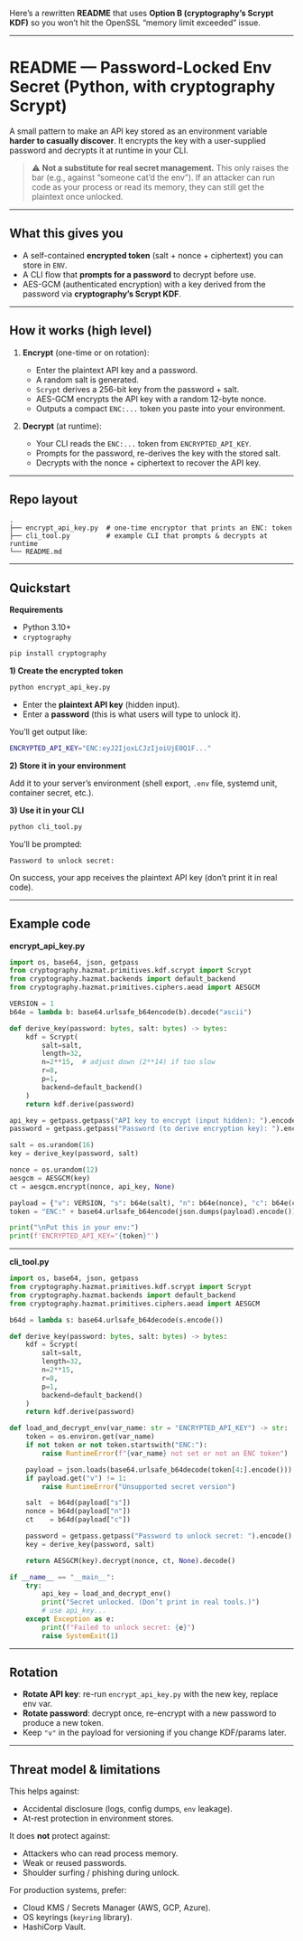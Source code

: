 Here’s a rewritten **README** that uses **Option B (cryptography’s Scrypt KDF)** so you won’t hit the OpenSSL “memory limit exceeded” issue.

---

# README — Password-Locked Env Secret (Python, with cryptography Scrypt)

A small pattern to make an API key stored as an environment variable **harder to casually discover**.
It encrypts the key with a user-supplied password and decrypts it at runtime in your CLI.

> ⚠️ **Not a substitute for real secret management.** This only raises the bar (e.g., against “someone cat’d the env”). If an attacker can run code as your process or read its memory, they can still get the plaintext once unlocked.

---

## What this gives you

- A self-contained **encrypted token** (salt + nonce + ciphertext) you can store in `ENV`.
- A CLI flow that **prompts for a password** to decrypt before use.
- AES-GCM (authenticated encryption) with a key derived from the password via **cryptography’s Scrypt KDF**.

---

## How it works (high level)

1. **Encrypt** (one-time or on rotation):

   - Enter the plaintext API key and a password.
   - A random salt is generated.
   - `Scrypt` derives a 256-bit key from the password + salt.
   - AES-GCM encrypts the API key with a random 12-byte nonce.
   - Outputs a compact `ENC:...` token you paste into your environment.

2. **Decrypt** (at runtime):

   - Your CLI reads the `ENC:...` token from `ENCRYPTED_API_KEY`.
   - Prompts for the password, re-derives the key with the stored salt.
   - Decrypts with the nonce + ciphertext to recover the API key.

---

## Repo layout

```
.
├── encrypt_api_key.py  # one-time encryptor that prints an ENC: token
├── cli_tool.py         # example CLI that prompts & decrypts at runtime
└── README.md
```

---

## Quickstart

**Requirements**

- Python 3.10+
- `cryptography`

```bash
pip install cryptography
```

**1) Create the encrypted token**

```bash
python encrypt_api_key.py
```

- Enter the **plaintext API key** (hidden input).
- Enter a **password** (this is what users will type to unlock it).

You’ll get output like:

```bash
ENCRYPTED_API_KEY="ENC:eyJ2IjoxLCJzIjoiUjE0Q1F..."
```

**2) Store it in your environment**

Add it to your server’s environment (shell export, `.env` file, systemd unit, container secret, etc.).

**3) Use it in your CLI**

```bash
python cli_tool.py
```

You’ll be prompted:

```
Password to unlock secret:
```

On success, your app receives the plaintext API key (don’t print it in real code).

---

## Example code

**encrypt_api_key.py**

```python
import os, base64, json, getpass
from cryptography.hazmat.primitives.kdf.scrypt import Scrypt
from cryptography.hazmat.backends import default_backend
from cryptography.hazmat.primitives.ciphers.aead import AESGCM

VERSION = 1
b64e = lambda b: base64.urlsafe_b64encode(b).decode("ascii")

def derive_key(password: bytes, salt: bytes) -> bytes:
    kdf = Scrypt(
        salt=salt,
        length=32,
        n=2**15,  # adjust down (2**14) if too slow
        r=8,
        p=1,
        backend=default_backend()
    )
    return kdf.derive(password)

api_key = getpass.getpass("API key to encrypt (input hidden): ").encode()
password = getpass.getpass("Password (to derive encryption key): ").encode()

salt = os.urandom(16)
key = derive_key(password, salt)

nonce = os.urandom(12)
aesgcm = AESGCM(key)
ct = aesgcm.encrypt(nonce, api_key, None)

payload = {"v": VERSION, "s": b64e(salt), "n": b64e(nonce), "c": b64e(ct)}
token = "ENC:" + base64.urlsafe_b64encode(json.dumps(payload).encode()).decode()

print("\nPut this in your env:")
print(f'ENCRYPTED_API_KEY="{token}"')
```

---

**cli_tool.py**

```python
import os, base64, json, getpass
from cryptography.hazmat.primitives.kdf.scrypt import Scrypt
from cryptography.hazmat.backends import default_backend
from cryptography.hazmat.primitives.ciphers.aead import AESGCM

b64d = lambda s: base64.urlsafe_b64decode(s.encode())

def derive_key(password: bytes, salt: bytes) -> bytes:
    kdf = Scrypt(
        salt=salt,
        length=32,
        n=2**15,
        r=8,
        p=1,
        backend=default_backend()
    )
    return kdf.derive(password)

def load_and_decrypt_env(var_name: str = "ENCRYPTED_API_KEY") -> str:
    token = os.environ.get(var_name)
    if not token or not token.startswith("ENC:"):
        raise RuntimeError(f"{var_name} not set or not an ENC token")

    payload = json.loads(base64.urlsafe_b64decode(token[4:].encode()))
    if payload.get("v") != 1:
        raise RuntimeError("Unsupported secret version")

    salt  = b64d(payload["s"])
    nonce = b64d(payload["n"])
    ct    = b64d(payload["c"])

    password = getpass.getpass("Password to unlock secret: ").encode()
    key = derive_key(password, salt)

    return AESGCM(key).decrypt(nonce, ct, None).decode()

if __name__ == "__main__":
    try:
        api_key = load_and_decrypt_env()
        print("Secret unlocked. (Don’t print in real tools.)")
        # use api_key...
    except Exception as e:
        print(f"Failed to unlock secret: {e}")
        raise SystemExit(1)
```

---

## Rotation

- **Rotate API key**: re-run `encrypt_api_key.py` with the new key, replace env var.
- **Rotate password**: decrypt once, re-encrypt with a new password to produce a new token.
- Keep `"v"` in the payload for versioning if you change KDF/params later.

---

## Threat model & limitations

This helps against:

- Accidental disclosure (logs, config dumps, `env` leakage).
- At-rest protection in environment stores.

It does **not** protect against:

- Attackers who can read process memory.
- Weak or reused passwords.
- Shoulder surfing / phishing during unlock.

For production systems, prefer:

- Cloud KMS / Secrets Manager (AWS, GCP, Azure).
- OS keyrings (`keyring` library).
- HashiCorp Vault.
